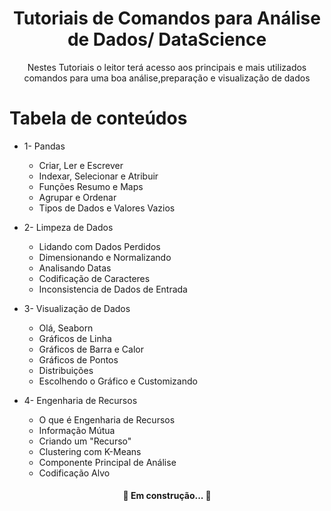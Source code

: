<h1 align="center">Tutoriais de Comandos para Análise de Dados/ DataScience</h1>

<p align="center">Nestes Tutoriais o leitor terá acesso aos principais e mais utilizados comandos para uma boa análise,preparação e visualização de dados</p>

Tabela de conteúdos
=================
<!--ts-->
   * 1- Pandas
      * Criar, Ler e Escrever 
      * Indexar, Selecionar e Atribuir
      * Funções Resumo e Maps
      * Agrupar e Ordenar
      * Tipos de Dados e Valores Vazios
      
   * 2- Limpeza de Dados
      * Lidando com Dados Perdidos
      * Dimensionando e Normalizando
      * Analisando Datas
      * Codificação de Caracteres
      * Inconsistencia de Dados de Entrada      
      
   * 3- Visualização de Dados
      * Olá, Seaborn
      * Gráficos de Linha
      * Gráficos de Barra e Calor
      * Gráficos de Pontos
      * Distribuições
      * Escolhendo o Gráfico e Customizando
      
   * 4- Engenharia de Recursos
      * O que é Engenharia de Recursos
      * Informação Mútua
      * Criando um "Recurso"
      * Clustering com K-Means
      * Componente Principal de Análise
      * Codificação Alvo
<!--te-->


<h4 align="center"> 
	🚧  Em construção...  🚧
</h4>

